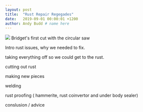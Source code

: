 ```yaml
---
layout: post
title:  "Rust Repair Regegades"
date:   2019-09-01 00:00:01 +1200 
author: Andy Budd # name here
---
```

<img src="{{site.url}}/images/Bridgets 1st woodworking project/circular_saw.jpg" /> 
<a class="image-captions">Bridget's first cut with the circular saw</a>
<br>

Intro rust issues, why we needed to fix.

taking everything off so we could get to the rust.

cutting out rust

making new pieces

welding

rust proofing ( hammerite, rust coinvertor and under body sealer)

conslusion / advice